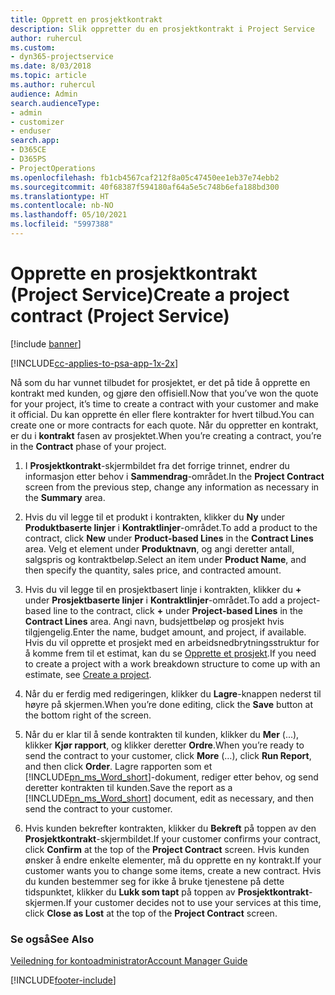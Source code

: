 ```yaml
---
title: Opprett en prosjektkontrakt
description: Slik oppretter du en prosjektkontrakt i Project Service
author: ruhercul
ms.custom:
- dyn365-projectservice
ms.date: 8/03/2018
ms.topic: article
ms.author: ruhercul
audience: Admin
search.audienceType:
- admin
- customizer
- enduser
search.app:
- D365CE
- D365PS
- ProjectOperations
ms.openlocfilehash: fb1cb4567caf212f8a05c47450ee1eb37e74ebb2
ms.sourcegitcommit: 40f68387f594180af64a5e5c748b6efa188bd300
ms.translationtype: HT
ms.contentlocale: nb-NO
ms.lasthandoff: 05/10/2021
ms.locfileid: "5997388"
---
```

# <a name="create-a-project-contract-project-service"></a><span data-ttu-id="c0356-103">Opprette en prosjektkontrakt (Project Service)</span><span class="sxs-lookup"><span data-stu-id="c0356-103">Create a project contract (Project Service)</span></span>

[!include [banner](../includes/psa-now-project-operations.md)]

[!INCLUDE[cc-applies-to-psa-app-1x-2x](../includes/cc-applies-to-psa-app-1x-2x.md)]

<span data-ttu-id="c0356-104">Nå som du har vunnet tilbudet for prosjektet, er det på tide å opprette en kontrakt med kunden, og gjøre den offisiell.</span><span class="sxs-lookup"><span data-stu-id="c0356-104">Now that you’ve won the quote for your project, it’s time to create a contract with your customer and make it official.</span></span> <span data-ttu-id="c0356-105">Du kan opprette én eller flere kontrakter for hvert tilbud.</span><span class="sxs-lookup"><span data-stu-id="c0356-105">You can create one or more contracts for each quote.</span></span> <span data-ttu-id="c0356-106">Når du oppretter en kontrakt, er du i **kontrakt** fasen av prosjektet.</span><span class="sxs-lookup"><span data-stu-id="c0356-106">When you’re creating a contract, you’re in the **Contract** phase of your project.</span></span>  
  
1. <span data-ttu-id="c0356-107">I **Prosjektkontrakt**-skjermbildet fra det forrige trinnet, endrer du informasjon etter behov i **Sammendrag**-området.</span><span class="sxs-lookup"><span data-stu-id="c0356-107">In the **Project Contract** screen from the previous step, change any information as necessary in the **Summary** area.</span></span>  
  
2. <span data-ttu-id="c0356-108">Hvis du vil legge til et produkt i kontrakten, klikker du **Ny** under **Produktbaserte linjer** i **Kontraktlinjer**-området.</span><span class="sxs-lookup"><span data-stu-id="c0356-108">To add a product to the contract, click **New** under **Product-based Lines** in the **Contract Lines** area.</span></span> <span data-ttu-id="c0356-109">Velg et element under **Produktnavn**, og angi deretter antall, salgspris og kontraktbeløp.</span><span class="sxs-lookup"><span data-stu-id="c0356-109">Select an item under **Product Name**, and then specify the quantity, sales price, and contracted amount.</span></span>  
  
3. <span data-ttu-id="c0356-110">Hvis du vil legge til en prosjektbasert linje i kontrakten, klikker du **+** under **Prosjektbaserte linjer** i **Kontraktlinjer**-området.</span><span class="sxs-lookup"><span data-stu-id="c0356-110">To add a project-based line to the contract, click **+** under **Project-based Lines** in the **Contract Lines** area.</span></span> <span data-ttu-id="c0356-111">Angi navn, budsjettbeløp og prosjekt hvis tilgjengelig.</span><span class="sxs-lookup"><span data-stu-id="c0356-111">Enter the name, budget amount, and project, if available.</span></span> <span data-ttu-id="c0356-112">Hvis du vil opprette et prosjekt med en arbeidsnedbrytningsstruktur for å komme frem til et estimat, kan du se [Opprette et prosjekt](../psa/create-project.md).</span><span class="sxs-lookup"><span data-stu-id="c0356-112">If you need to create a project with a work breakdown structure to come up with an estimate, see [Create a project](../psa/create-project.md).</span></span>  
  
4. <span data-ttu-id="c0356-113">Når du er ferdig med redigeringen, klikker du **Lagre**-knappen nederst til høyre på skjermen.</span><span class="sxs-lookup"><span data-stu-id="c0356-113">When you’re done editing, click the **Save** button at the bottom right of the screen.</span></span>  
  
5. <span data-ttu-id="c0356-114">Når du er klar til å sende kontrakten til kunden, klikker du **Mer** (...), klikker **Kjør rapport**, og klikker deretter **Ordre**.</span><span class="sxs-lookup"><span data-stu-id="c0356-114">When you’re ready to send the contract to your customer, click **More** (…), click **Run Report**, and then click **Order**.</span></span> <span data-ttu-id="c0356-115">Lagre rapporten som et [!INCLUDE[pn_ms_Word_short](../includes/pn-ms-word-short.md)]-dokument, rediger etter behov, og send deretter kontrakten til kunden.</span><span class="sxs-lookup"><span data-stu-id="c0356-115">Save the report as a [!INCLUDE[pn_ms_Word_short](../includes/pn-ms-word-short.md)] document, edit as necessary, and then send the contract to your customer.</span></span>  
  
6. <span data-ttu-id="c0356-116">Hvis kunden bekrefter kontrakten, klikker du **Bekreft** på toppen av den **Prosjektkontrakt**-skjermbildet.</span><span class="sxs-lookup"><span data-stu-id="c0356-116">If your customer confirms your contract, click **Confirm** at the top of the **Project Contract** screen.</span></span> <span data-ttu-id="c0356-117">Hvis kunden ønsker å endre enkelte elementer, må du opprette en ny kontrakt.</span><span class="sxs-lookup"><span data-stu-id="c0356-117">If your customer wants you to change some items, create a new contract.</span></span> <span data-ttu-id="c0356-118">Hvis du kunden bestemmer seg for ikke å bruke tjenestene på dette tidspunktet, klikker du **Lukk som tapt** på toppen av **Prosjektkontrakt**-skjermen.</span><span class="sxs-lookup"><span data-stu-id="c0356-118">If your customer decides not to use your services at this time, click **Close as Lost** at the top of the **Project Contract** screen.</span></span>  
  
### <a name="see-also"></a><span data-ttu-id="c0356-119">Se også</span><span class="sxs-lookup"><span data-stu-id="c0356-119">See Also</span></span>  
 [<span data-ttu-id="c0356-120">Veiledning for kontoadministrator</span><span class="sxs-lookup"><span data-stu-id="c0356-120">Account Manager Guide</span></span>](../psa/account-manager-guide.md)


[!INCLUDE[footer-include](../includes/footer-banner.md)]